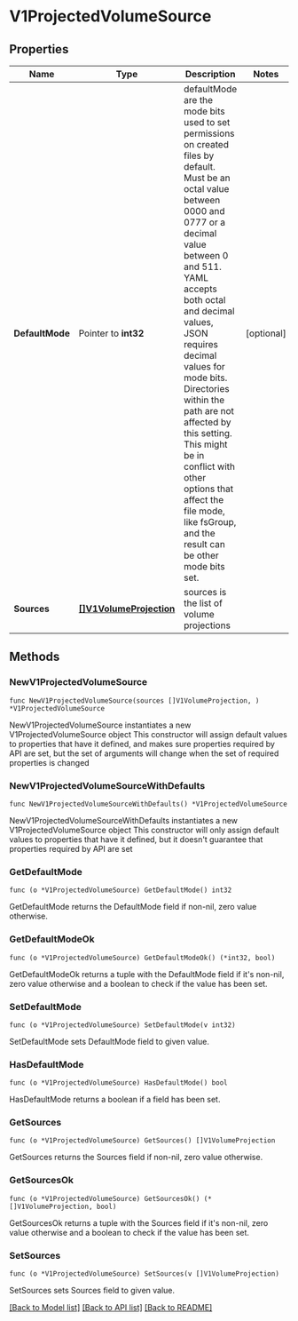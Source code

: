 # V1ProjectedVolumeSource

## Properties

Name | Type | Description | Notes
------------ | ------------- | ------------- | -------------
**DefaultMode** | Pointer to **int32** | defaultMode are the mode bits used to set permissions on created files by default. Must be an octal value between 0000 and 0777 or a decimal value between 0 and 511. YAML accepts both octal and decimal values, JSON requires decimal values for mode bits. Directories within the path are not affected by this setting. This might be in conflict with other options that affect the file mode, like fsGroup, and the result can be other mode bits set. | [optional] 
**Sources** | [**[]V1VolumeProjection**](V1VolumeProjection.md) | sources is the list of volume projections | 

## Methods

### NewV1ProjectedVolumeSource

`func NewV1ProjectedVolumeSource(sources []V1VolumeProjection, ) *V1ProjectedVolumeSource`

NewV1ProjectedVolumeSource instantiates a new V1ProjectedVolumeSource object
This constructor will assign default values to properties that have it defined,
and makes sure properties required by API are set, but the set of arguments
will change when the set of required properties is changed

### NewV1ProjectedVolumeSourceWithDefaults

`func NewV1ProjectedVolumeSourceWithDefaults() *V1ProjectedVolumeSource`

NewV1ProjectedVolumeSourceWithDefaults instantiates a new V1ProjectedVolumeSource object
This constructor will only assign default values to properties that have it defined,
but it doesn't guarantee that properties required by API are set

### GetDefaultMode

`func (o *V1ProjectedVolumeSource) GetDefaultMode() int32`

GetDefaultMode returns the DefaultMode field if non-nil, zero value otherwise.

### GetDefaultModeOk

`func (o *V1ProjectedVolumeSource) GetDefaultModeOk() (*int32, bool)`

GetDefaultModeOk returns a tuple with the DefaultMode field if it's non-nil, zero value otherwise
and a boolean to check if the value has been set.

### SetDefaultMode

`func (o *V1ProjectedVolumeSource) SetDefaultMode(v int32)`

SetDefaultMode sets DefaultMode field to given value.

### HasDefaultMode

`func (o *V1ProjectedVolumeSource) HasDefaultMode() bool`

HasDefaultMode returns a boolean if a field has been set.

### GetSources

`func (o *V1ProjectedVolumeSource) GetSources() []V1VolumeProjection`

GetSources returns the Sources field if non-nil, zero value otherwise.

### GetSourcesOk

`func (o *V1ProjectedVolumeSource) GetSourcesOk() (*[]V1VolumeProjection, bool)`

GetSourcesOk returns a tuple with the Sources field if it's non-nil, zero value otherwise
and a boolean to check if the value has been set.

### SetSources

`func (o *V1ProjectedVolumeSource) SetSources(v []V1VolumeProjection)`

SetSources sets Sources field to given value.



[[Back to Model list]](../README.md#documentation-for-models) [[Back to API list]](../README.md#documentation-for-api-endpoints) [[Back to README]](../README.md)


